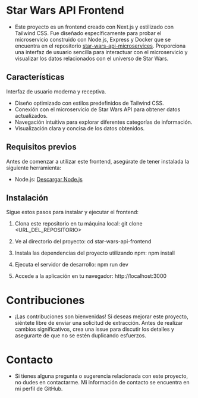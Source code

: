 # Star Wars API Frontend

* Este proyecto es un frontend creado con Next.js y estilizado con Tailwind CSS. Fue diseñado específicamente para probar el microservicio construido con Node.js, Express y Docker que se encuentra en el repositorio [star-wars-api-microservices](https://github.com/Diiegote/star-wars-api-microservices). Proporciona una interfaz de usuario sencilla para interactuar con el microservicio y visualizar los datos relacionados con el universo de Star Wars.

## Características

 Interfaz de usuario moderna y receptiva.
- Diseño optimizado con estilos predefinidos de Tailwind CSS.
- Conexión con el microservicio de Star Wars API para obtener datos actualizados.
- Navegación intuitiva para explorar diferentes categorías de información.
- Visualización clara y concisa de los datos obtenidos.

## Requisitos previos

Antes de comenzar a utilizar este frontend, asegúrate de tener instalada la siguiente herramienta:

- Node.js: [Descargar Node.js](https://nodejs.org)

## Instalación

Sigue estos pasos para instalar y ejecutar el frontend:

1. Clona este repositorio en tu máquina local:
git clone <URL_DEL_REPOSITORIO>

2. Ve al directorio del proyecto:
cd star-wars-api-frontend

3. Instala las dependencias del proyecto utilizando npm:
npm install

4. Ejecuta el servidor de desarrollo:
npm run dev

5. Accede a la aplicación en tu navegador:
http://localhost:3000

# Contribuciones

* ¡Las contribuciones son bienvenidas! Si deseas mejorar este proyecto, siéntete libre de enviar una solicitud de extracción. Antes de realizar cambios significativos, crea una issue para discutir los detalles y asegurarte de que no se estén duplicando esfuerzos.

# Contacto

* Si tienes alguna pregunta o sugerencia relacionada con este proyecto, no dudes en contactarme. Mi información de contacto se encuentra en mi perfil de GitHub.
